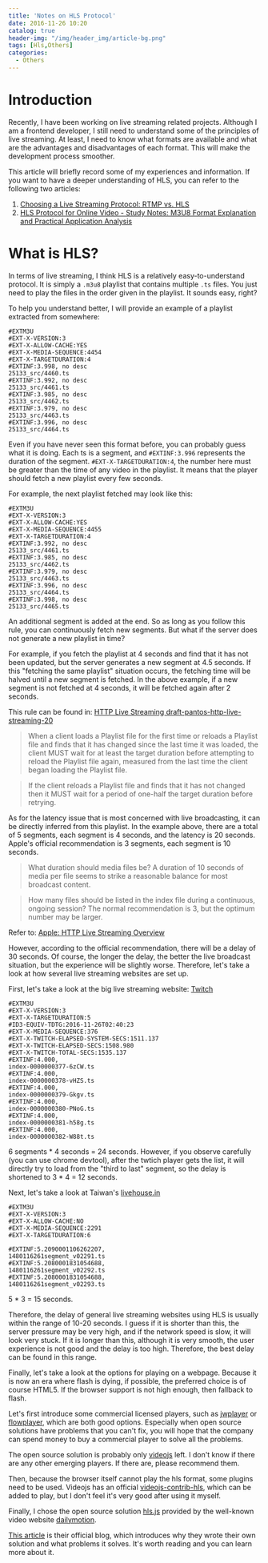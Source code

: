 ```yaml
---
title: 'Notes on HLS Protocol'
date: 2016-11-26 10:20
catalog: true
header-img: "/img/header_img/article-bg.png"
tags: [Hls,Others]
categories:
  - Others
---
```

# Introduction
Recently, I have been working on live streaming related projects. Although I am a frontend developer, I still need to understand some of the principles of live streaming. At least, I need to know what formats are available and what are the advantages and disadvantages of each format. This will make the development process smoother.

This article will briefly record some of my experiences and information. If you want to have a deeper understanding of HLS, you can refer to the following two articles:

1. [Choosing a Live Streaming Protocol: RTMP vs. HLS](http://www.samirchen.com/ios-rtmp-vs-hls/)
2. [HLS Protocol for Online Video - Study Notes: M3U8 Format Explanation and Practical Application Analysis](http://www.eduve.org/knowledge/732)

<!-- more -->

# What is HLS?
In terms of live streaming, I think HLS is a relatively easy-to-understand protocol. It is simply a `.m3u8` playlist that contains multiple `.ts` files. You just need to play the files in the order given in the playlist. It sounds easy, right?

To help you understand better, I will provide an example of a playlist extracted from somewhere:

```
#EXTM3U
#EXT-X-VERSION:3
#EXT-X-ALLOW-CACHE:YES
#EXT-X-MEDIA-SEQUENCE:4454
#EXT-X-TARGETDURATION:4
#EXTINF:3.998, no desc
25133_src/4460.ts
#EXTINF:3.992, no desc
25133_src/4461.ts
#EXTINF:3.985, no desc
25133_src/4462.ts
#EXTINF:3.979, no desc
25133_src/4463.ts
#EXTINF:3.996, no desc
25133_src/4464.ts
```

Even if you have never seen this format before, you can probably guess what it is doing. Each ts is a segment, and `#EXTINF:3.996` represents the duration of the segment. `#EXT-X-TARGETDURATION:4`, the number here must be greater than the time of any video in the playlist. It means that the player should fetch a new playlist every few seconds.

For example, the next playlist fetched may look like this:

```
#EXTM3U
#EXT-X-VERSION:3
#EXT-X-ALLOW-CACHE:YES
#EXT-X-MEDIA-SEQUENCE:4455
#EXT-X-TARGETDURATION:4
#EXTINF:3.992, no desc
25133_src/4461.ts
#EXTINF:3.985, no desc
25133_src/4462.ts
#EXTINF:3.979, no desc
25133_src/4463.ts
#EXTINF:3.996, no desc
25133_src/4464.ts
#EXTINF:3.998, no desc
25133_src/4465.ts
```

An additional segment is added at the end. So as long as you follow this rule, you can continuously fetch new segments. But what if the server does not generate a new playlist in time?

For example, if you fetch the playlist at 4 seconds and find that it has not been updated, but the server generates a new segment at 4.5 seconds. If this "fetching the same playlist" situation occurs, the fetching time will be halved until a new segment is fetched. In the above example, if a new segment is not fetched at 4 seconds, it will be fetched again after 2 seconds.

This rule can be found in: [HTTP Live Streaming draft-pantos-http-live-streaming-20](https://tools.ietf.org/html/draft-pantos-http-live-streaming-20#section-6.3.4)

> When a client loads a Playlist file for the first time or reloads a
   Playlist file and finds that it has changed since the last time it
   was loaded, the client MUST wait for at least the target duration
   before attempting to reload the Playlist file again, measured from
   the last time the client began loading the Playlist file.

> If the client reloads a Playlist file and finds that it has not changed then it MUST wait for a period of one-half the target duration before retrying.

As for the latency issue that is most concerned with live broadcasting, it can be directly inferred from this playlist. In the example above, there are a total of 5 segments, each segment is 4 seconds, and the latency is 20 seconds. Apple's official recommendation is 3 segments, each segment is 10 seconds.

> What duration should media files be?
A duration of 10 seconds of media per file seems to strike a reasonable balance for most broadcast content.

> How many files should be listed in the index file during a continuous, ongoing session?
The normal recommendation is 3, but the optimum number may be larger.

Refer to: [Apple: HTTP Live Streaming Overview](https://developer.apple.com/library/content/documentation/NetworkingInternet/Conceptual/StreamingMediaGuide/Introduction/Introduction.html#//apple_ref/doc/uid/TP40008332-CH1-SW1)

However, according to the official recommendation, there will be a delay of 30 seconds. Of course, the longer the delay, the better the live broadcast situation, but the experience will be slightly worse. Therefore, let's take a look at how several live streaming websites are set up.

First, let's take a look at the big live streaming website: [Twitch](twitch.tv)

```
#EXTM3U
#EXT-X-VERSION:3
#EXT-X-TARGETDURATION:5
#ID3-EQUIV-TDTG:2016-11-26T02:40:23
#EXT-X-MEDIA-SEQUENCE:376
#EXT-X-TWITCH-ELAPSED-SYSTEM-SECS:1511.137
#EXT-X-TWITCH-ELAPSED-SECS:1508.980
#EXT-X-TWITCH-TOTAL-SECS:1535.137
#EXTINF:4.000,
index-0000000377-6zCW.ts
#EXTINF:4.000,
index-0000000378-vHZS.ts
#EXTINF:4.000,
index-0000000379-Gkgv.ts
#EXTINF:4.000,
index-0000000380-PNoG.ts
#EXTINF:4.000,
index-0000000381-h58g.ts
#EXTINF:4.000,
index-0000000382-W88t.ts
```

6 segments * 4 seconds = 24 seconds. However, if you observe carefully (you can use chrome devtool), after the twtich player gets the list, it will directly try to load from the "third to last" segment, so the delay is shortened to 3 * 4 = 12 seconds.

Next, let's take a look at Taiwan's [livehouse.in](https://livehouse.in)

```
#EXTM3U
#EXT-X-VERSION:3
#EXT-X-ALLOW-CACHE:NO
#EXT-X-MEDIA-SEQUENCE:2291
#EXT-X-TARGETDURATION:6

#EXTINF:5.2090001106262207,
1480116261segment_v02291.ts
#EXTINF:5.2080001831054688,
1480116261segment_v02292.ts
#EXTINF:5.2080001831054688,
1480116261segment_v02293.ts
```

5 * 3 = 15 seconds.

Therefore, the delay of general live streaming websites using HLS is usually within the range of 10-20 seconds. I guess if it is shorter than this, the server pressure may be very high, and if the network speed is slow, it will look very stuck. If it is longer than this, although it is very smooth, the user experience is not good and the delay is too high. Therefore, the best delay can be found in this range.

Finally, let's take a look at the options for playing on a webpage. Because it is now an era where flash is dying, if possible, the preferred choice is of course HTML5. If the browser support is not high enough, then fallback to flash.

Let's first introduce some commercial licensed players, such as [jwplayer](https://www.jwplayer.com/) or [flowplayer](https://flowplayer.org/), which are both good options. Especially when open source solutions have problems that you can't fix, you will hope that the company can spend money to buy a commercial player to solve all the problems.

The open source solution is probably only [videojs](http://videojs.com) left. I don't know if there are any other emerging players. If there are, please recommend them.

Then, because the browser itself cannot play the hls format, some plugins need to be used. Videojs has an official [videojs-contrib-hls](https://github.com/videojs/videojs-contrib-hls), which can be added to play, but I don't feel it's very good after using it myself.

Finally, I chose the open source solution [hls.js](https://github.com/dailymotion/hls.js/tree/master) provided by the well-known video website [dailymotion](http://www.dailymotion.com/sg).

[This article](http://engineering.dailymotion.com/introducing-hls-js/) is their official blog, which introduces why they wrote their own solution and what problems it solves. It's worth reading and you can learn more about it.
